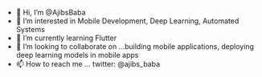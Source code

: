 - 👋 Hi, I’m @AjibsBaba
- 👀 I’m interested in Mobile Development, Deep Learning, Automated Systems
- 🌱 I’m currently learning Flutter
- 💞️ I’m looking to collaborate on ...building mobile applications, deploying deep learning models in mobile apps
- 📫 How to reach me ... twitter: @ajibs_baba

